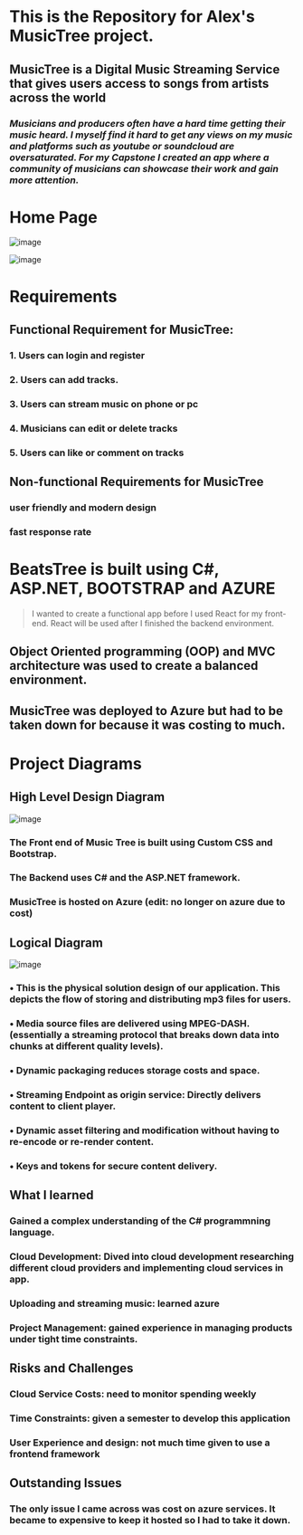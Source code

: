 # This is the Repository for Alex's MusicTree project.

## MusicTree is a Digital Music Streaming Service that gives users access to songs from artists across the world

### *Musicians and producers often have a hard time getting their music heard. I myself find it hard to get any views on my music and platforms such as youtube or soundcloud are oversaturated. For my Capstone I created an app where a community of musicians can showcase their work and gain more attention.*  

# Home Page
![image](https://github.com/alexwinter443/MusicTree/assets/59127575/b1c7e1cb-9d74-4f04-9093-2c8959194326)

![image](https://github.com/alexwinter443/MusicTree/assets/59127575/25944a78-6d13-42ef-9bb6-cebbe4f46a14)

# Requirements
## Functional Requirement for MusicTree:

### 1. Users can login and register

### 2. Users can add tracks.

### 3. Users can stream music on phone or pc

### 4. Musicians can edit or delete tracks

### 5. Users can like or comment on tracks

## Non-functional Requirements for MusicTree

### user friendly and modern design

### fast response rate

# BeatsTree is built using C#, ASP.NET, BOOTSTRAP and AZURE

> I wanted to create a functional app before I used React for my front-end. React will be used after I finished the backend environment.

## Object Oriented programming (OOP) and MVC architecture was used to create a balanced environment.

## MusicTree was deployed to Azure but had to be taken down for because it was costing to much.

# Project Diagrams

## High Level Design Diagram
![image](https://github.com/alexwinter443/MusicTree/assets/59127575/e909c7cb-b344-4b99-aac0-ed424ababd7b)

### The Front end of Music Tree is built using Custom CSS and Bootstrap.

### The Backend uses C# and the ASP.NET framework.

### MusicTree is hosted on Azure (edit: no longer on azure due to cost)

## Logical Diagram

![image](https://github.com/alexwinter443/MusicTree/assets/59127575/8f9c37a8-5f46-4d17-9b0c-6ed819abdfbe)

### •	This is the physical solution design of our application. This depicts the flow of storing and distributing mp3 files for users.
### •	Media source files are delivered using MPEG-DASH. (essentially a streaming protocol that breaks down data into chunks at different quality levels).
### •	Dynamic packaging reduces storage costs and space.
### •	Streaming Endpoint as origin service: Directly delivers content to client player.
### •	Dynamic asset filtering and modification without having to re-encode or re-render content.
### •	Keys and tokens for secure content delivery.

## What I learned

### Gained a complex understanding of the C# programmning language.
### Cloud Development: Dived into cloud development researching different cloud providers and implementing cloud services in app.
### Uploading and streaming music: learned azure
### Project Management: gained experience in managing products under tight time constraints.

## Risks and Challenges

### Cloud Service Costs: need to monitor spending weekly

### Time Constraints: given a semester to develop this application

### User Experience and design: not much time given to use a frontend framework

## Outstanding Issues

### The only issue I came across was cost on azure services. It became to expensive to keep it hosted so I had to take it down.












